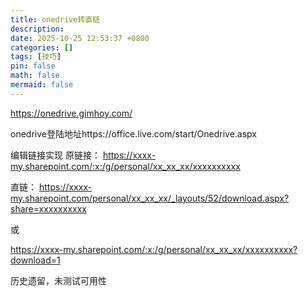 ```yaml
---
title: onedrive转直链
description: 
date: 2025-10-25 12:53:37 +0800
categories: []
tags: [技巧]
pin: false
math: false
mermaid: false
---
```

https://onedrive.gimhoy.com/

onedrive登陆地址https://office.live.com/start/Onedrive.aspx

编辑链接实现
原链接：
https://xxxx-my.sharepoint.com/:x:/g/personal/xx_xx_xx/xxxxxxxxxx

直链：
https://xxxx-my.sharepoint.com/personal/xx_xx_xx/_layouts/52/download.aspx?share=xxxxxxxxxx

或

https://xxxx-my.sharepoint.com/:x:/g/personal/xx_xx_xx/xxxxxxxxxx?download=1


历史遗留，未测试可用性